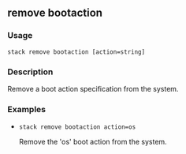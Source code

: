 ## remove bootaction

### Usage

`stack remove bootaction [action=string]`

### Description

Remove a boot action specification from the system.

### Examples

* `stack remove bootaction action=os`

   Remove the 'os' boot action from the system.



